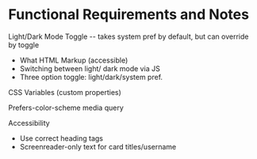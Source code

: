 # Functional Requirements and Notes

Light/Dark Mode Toggle -- takes system pref by default, but can override by toggle

- What HTML Markup (accessible)
- Switching between light/ dark mode via JS
- Three option toggle: light/dark/system pref.

CSS Variables (custom properties) 

Prefers-color-scheme media query

Accessibility
 
- Use correct heading tags
- Screenreader-only text for card titles/username
